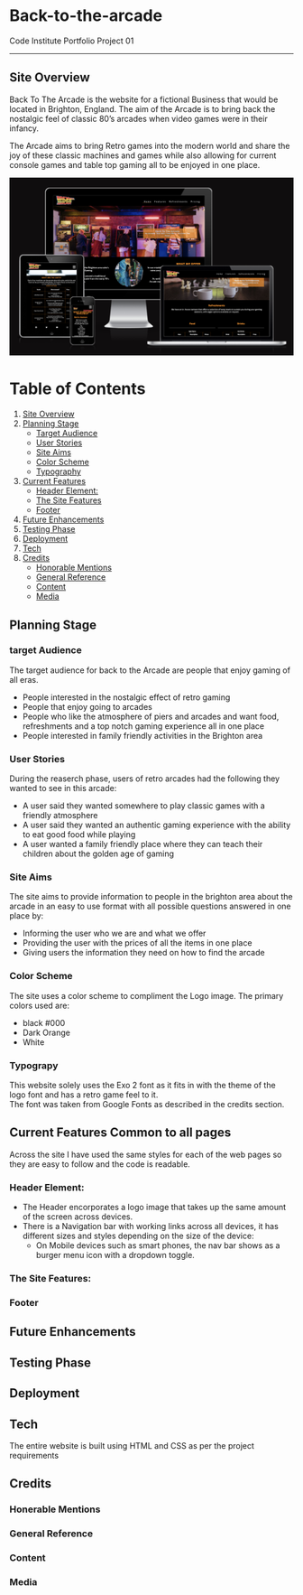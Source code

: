# Back-to-the-arcade
Code Institute Portfolio Project 01

---

## Site Overview
Back To The Arcade is the website for a fictional Business that would be located in Brighton, England. The aim of the Arcade is to bring back the nostalgic feel of classic 80’s arcades when video games were in their infancy.

The Arcade aims to bring Retro games into the modern world and share the joy of these classic machines and games while also allowing for current console games and table top gaming all to be enjoyed in one place. 
  
![Am I Responsive screenshot](assets/images/AmIResponsive.png)

# Table of Contents
1. [Site Overview](#site-overview)  
2. [Planning Stage](#planning-stage)
    * [Target Audience](#target-audience)
    * [User Stories](#user-stories)
    * [Site Aims](#site-aims)
    * [Color Scheme](#color-scheme)
    * [Typography](#typograpy)   
3. [Current Features](#current-features)
    * [Header Element:](#header-element)
    * [The Site Features](#the-site-features)
    * [Footer](#footer)
4. [Future Enhancements](#future-enhancements)
5. [Testing Phase](#testing-phase)
6. [Deployment](#deployment)
7. [Tech](#tech)
8. [Credits](#credits)
    * [Honorable Mentions](#honerable-mentions)
    * [General Reference](#general-reference)
    * [Content](#content)
    * [Media](#media)

## Planning Stage

### target Audience
The target audience for back to the Arcade are people that enjoy gaming of all eras.
* People interested in the nostalgic effect of retro gaming
* People that enjoy going to arcades
* People who like the atmosphere of piers and arcades and want food, refreshments and a top notch gaming experience all in one place
* People interested in family friendly activities in the Brighton area

### User Stories
During the reaserch phase, users of retro arcades had the following they wanted to see in this arcade:
* A user said they wanted somewhere to play classic games with a friendly atmosphere
* A user said they wanted an authentic gaming experience with the ability to eat good food while playing
* A user wanted a family friendly place where they can teach their children about the golden age of gaming

### Site Aims
The site aims to provide information to people in the brighton area about the arcade in an easy to use format with all possible questions answered in one place by:
* Informing the user who we are and what we offer
* Providing the user with the prices of all the items in one place
* Giving users the information they need on how to find the arcade

### Color Scheme
The site uses a color scheme to compliment the Logo image. The primary colors used are:
* black #000 
* Dark Orange
* White

### Typograpy
This website solely uses the Exo 2 font as it fits in with the theme of the logo font and has a retro game feel to it.  
The font was taken from Google Fonts as described in the credits section.

## Current Features Common to all pages
Across the site I have used the same styles for each of the web pages so they are easy to follow and the code is readable.

### Header Element:
 * The Header encorporates a logo image that takes up the same amount of the screen across devices.
 * There is a Navigation bar with working links across all devices, it has different sizes and styles depending on the size of the device:
      * On Mobile devices such as smart phones, the nav bar shows as a burger menu icon with a dropdown toggle.

### The Site Features: 


### Footer


## Future Enhancements


## Testing Phase


## Deployment


## Tech
The entire website is built using HTML and CSS as per the project requirements

## Credits


### Honerable Mentions


### General Reference


### Content


### Media

[def]: assets/images/AmIResponsive.png
